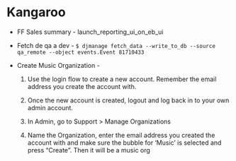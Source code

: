 # Kangaroo

- FF Sales summary - launch_reporting_ui_on_eb_ui

- Fetch de qa a dev - ` $ djmanage fetch_data --write_to_db --source qa_remote --object events.Event 81710433 `

- Create Music Organization - 
    1. Use the login flow to create a new account. Remember the email address you create the account with.

    2. Once the new account is created, logout and log back in to your own admin account.

    3. In Admin, go to Support > Manage Organizations

    4. Name the Organization, enter the email address you created the account with and make sure the bubble for ‘Music’ is selected and press “Create”. Then it will be a music org

